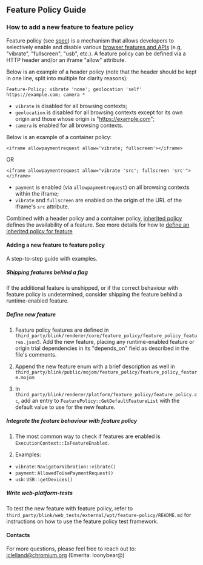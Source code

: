 ## Feature Policy Guide
### How to add a new feature to feature policy

Feature policy (see [spec](https://wicg.github.io/feature-policy/)) is a
mechanism that allows developers to selectively enable and disable various
[browser features and
APIs](https://cs.chromium.org/chromium/src/third_party/blink/public/mojom/feature_policy/feature_policy.mojom)
(e.g, "vibrate", "fullscreen", "usb", etc.). A feature policy can be defined
via a HTTP header and/or an iframe "allow" attribute.

Below is an example of a header policy (note that the header should be kept in
one line, split into multiple for clarity reasons):

    Feature-Policy: vibrate 'none'; geolocation 'self' https://example.com; camera *


- `vibrate` is disabled for all browsing contexts;
- `geolocation` is disabled for all browsing contexts except for its own
  origin and those whose origin is "https://example.com";
- `camera` is enabled for all browsing contexts.

Below is an example of a container policy:

    <iframe allowpaymentrequest allow='vibrate; fullscreen'></iframe>

OR

    <iframe allowpaymentrequest allow="vibrate 'src'; fullscreen 'src'"></iframe>


- `payment` is enabled (via `allowpaymentrequest`) on all browsing contexts
 within the iframe;
- `vibrate` and `fullscreen` are enabled on the origin of the URL of the
  iframe's `src` attribute.

Combined with a header policy and a container policy, [inherited
policy](https://wicg.github.io/feature-policy/#inherited-policy) defines the
availability of a feature.
See more details for how to [define an inherited policy for
feature](https://wicg.github.io/feature-policy/#define-inherited-policy)

#### Adding a new feature to feature policy
A step-to-step guide with examples.

##### Shipping features behind a flag
If the additional feature is unshipped, or if the correct behaviour with feature
policy is undetermined, consider shipping the feature behind a runtime-enabled feature.

##### Define new feature
1. Feature policy features are defined in
`third_party/blink/renderer/core/feature_policy/feature_policy_features.json5`. Add the new feature,
placing any runtime-enabled feature or origin trial dependencies in its "depends_on" field as
described in the file's comments.

2. Append the new feature enum with a brief description as well in
`third_party/blink/public/mojom/feature_policy/feature_policy_feature.mojom`

3. In `third_party/blink/renderer/platform/feature_policy/feature_policy.cc`,
add an entry to `FeaturePolicy::GetDefaultFeatureList` with the default value
to use for the new feature.

##### Integrate the feature behaviour with feature policy
1. The most common way to check if features are enabled is `ExecutionContext::IsFeatureEnabled`.

2. Examples:
- `vibrate`: `NavigatorVibration::vibrate()`
- `payment`: `AllowedToUsePaymentRequest()`
- `usb`: `USB::getDevices()`

##### Write web-platform-tests
To test the new feature with feature policy, refer to
`third_party/blink/web_tests/external/wpt/feature-policy/README.md` for
instructions on how to use the feature policy test framework.

#### Contacts
For more questions, please feel free to reach out to:
iclelland@chromium.org
(Emerita: loonybear@)
